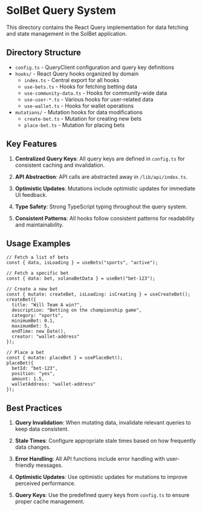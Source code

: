 # SolBet Query System

This directory contains the React Query implementation for data fetching and state management in the SolBet application.

## Directory Structure

- `config.ts` - QueryClient configuration and query key definitions
- `hooks/` - React Query hooks organized by domain
  - `index.ts` - Central export for all hooks 
  - `use-bets.ts` - Hooks for fetching betting data
  - `use-community-data.ts` - Hooks for community-wide data
  - `use-user-*.ts` - Various hooks for user-related data
  - `use-wallet.ts` - Hooks for wallet operations
- `mutations/` - Mutation hooks for data modifications
  - `create-bet.ts` - Mutation for creating new bets
  - `place-bet.ts` - Mutation for placing bets

## Key Features

1. **Centralized Query Keys**: All query keys are defined in `config.ts` for consistent caching and invalidation.

2. **API Abstraction**: API calls are abstracted away in `/lib/api/index.ts`.

3. **Optimistic Updates**: Mutations include optimistic updates for immediate UI feedback.

4. **Type Safety**: Strong TypeScript typing throughout the query system.

5. **Consistent Patterns**: All hooks follow consistent patterns for readability and maintainability.

## Usage Examples

```tsx
// Fetch a list of bets
const { data, isLoading } = useBets("sports", "active");

// Fetch a specific bet
const { data: bet, solanaBetData } = useBet("bet-123");

// Create a new bet
const { mutate: createBet, isLoading: isCreating } = useCreateBet();
createBet({
  title: "Will Team A win?",
  description: "Betting on the championship game",
  category: "sports",
  minimumBet: 0.1,
  maximumBet: 5,
  endTime: new Date(),
  creator: "wallet-address"
});

// Place a bet
const { mutate: placeBet } = usePlaceBet();
placeBet({
  betId: "bet-123",
  position: "yes",
  amount: 1.5,
  walletAddress: "wallet-address"
});
```

## Best Practices

1. **Query Invalidation**: When mutating data, invalidate relevant queries to keep data consistent.

2. **Stale Times**: Configure appropriate stale times based on how frequently data changes.

3. **Error Handling**: All API functions include error handling with user-friendly messages.

4. **Optimistic Updates**: Use optimistic updates for mutations to improve perceived performance.

5. **Query Keys**: Use the predefined query keys from `config.ts` to ensure proper cache management.
